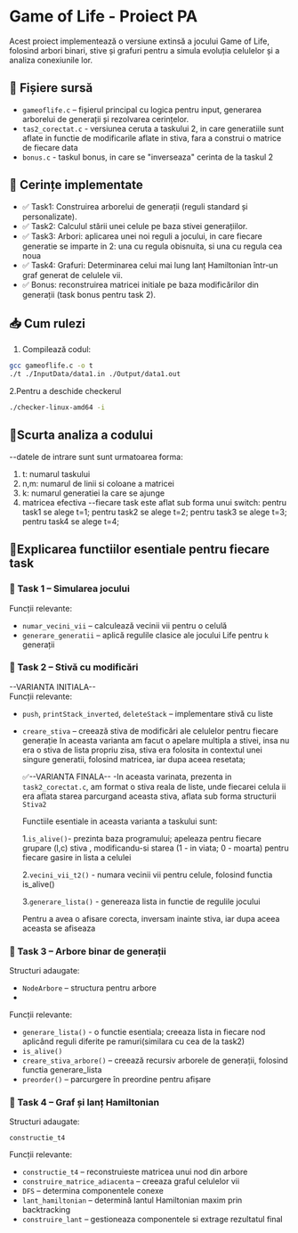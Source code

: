 # Game of Life - Proiect PA

Acest proiect implementează o versiune extinsă a jocului Game of Life, folosind arbori binari, stive și grafuri pentru a simula evoluția celulelor și a analiza conexiunile lor.

## 🔧 Fișiere sursă

- `gameoflife.c` – fișierul principal cu logica pentru input, generarea arborelui de generații și rezolvarea cerințelor.
- `tas2_corectat.c` - versiunea ceruta a taskului 2, in care generatiile sunt aflate in functie de modificarile aflate in stiva, fara a construi o matrice de fiecare data
- `bonus.c` - taskul bonus, in care se "inverseaza" cerinta de la taskul 2
  
## 🧪 Cerințe implementate

- ✅ Task1: Construirea arborelui de generații (reguli standard și personalizate).
- ✅ Task2: Calculul stării unei celule pe baza stivei generațiilor.
- ✅ Task3: Arbori: aplicarea unei noi reguli a jocului, in care fiecare generatie se imparte in 2: una cu regula obisnuita,  si una cu regula cea noua
- ✅ Task4: Grafuri: Determinarea celui mai lung lanț Hamiltonian într-un graf generat de celulele vii.
- ✅ Bonus: reconstruirea matricei initiale pe baza modificărilor din generații (task bonus pentru task 2).

## 📥 Cum rulezi

1. Compilează codul:

```bash
gcc gameoflife.c -o t
./t ./InputData/data1.in ./Output/data1.out
```
2.Pentru a deschide checkerul
``` bash
./checker-linux-amd64 -i
```

## 🧠Scurta analiza a codului
--datele de intrare sunt sunt urmatoarea  forma:
1) t: numarul taskului
2) n,m: numarul de linii si coloane a matricei
3) k: numarul generatiei la care se ajunge
4) matricea efectiva
--fiecare task este aflat sub forma unui switch:
pentru task1 se alege t=1;
pentru task2 se alege t=2;
pentru task3 se alege t=3;
pentru task4 se alege t=4;

## 🚩Explicarea functiilor esentiale pentru fiecare task
### 🔹 Task 1 – Simularea jocului

Funcții relevante:
- `numar_vecini_vii` – calculează vecinii vii pentru o celulă
- `generare_generatii` – aplică regulile clasice ale jocului Life pentru `k` generații

### 🔹 Task 2 – Stivă cu modificări
--VARIANTA INITIALA--  
Funcții relevante:
- `push`, `printStack_inverted`, `deleteStack` – implementare stivă cu liste
- `creare_stiva` – creează stiva de modificări ale celulelor pentru fiecare generație
  In aceasta varianta am facut o apelare multipla a stivei, insa nu era o stiva de lista propriu zisa, stiva era folosita in contextul unei singure generatii, folosind matricea, iar dupa aceea resetata;

  ✅--VARIANTA FINALA--
-In aceasta varinata, prezenta in `task2_corectat.c`,  am format o stiva reala de liste, unde fiecarei celula ii era aflata starea parcurgand aceasta stiva, aflata sub forma structurii `Stiva2`  

  Functiile esentiale in aceasta varianta a taskului sunt:

  1.` is_alive() `- prezinta baza programului; apeleaza pentru fiecare grupare (l,c) stiva , modificandu-si starea (1 - in viata; 0 - moarta) pentru fiecare gasire in lista a celulei

  2.`vecini_vii_t2()` - numara vecinii vii pentru celule, folosind functia is_alive()

  3.`generare_lista()` - genereaza lista in functie de regulile jocului

  Pentru a avea o afisare corecta, inversam inainte stiva, iar dupa aceea aceasta se afiseaza
### 🔹 Task 3 – Arbore binar de generații  
Structuri adaugate:
- `NodeArbore` – structura pentru arbore
- 
Funcții relevante:

- `generare_lista()` - o functie esentiala; creeaza lista in fiecare nod aplicând reguli diferite pe ramuri(similara cu cea de la task2)
- `is_alive()`
- `creare_stiva_arbore()` – creează recursiv arborele de generații, folosind functia generare_lista
- `preorder()` – parcurgere în preordine pentru afișare

### 🔹 Task 4 – Graf și lanț Hamiltonian
Structuri adaugate:

`constructie_t4`

Funcții relevante:
- `constructie_t4` – reconstruieste matricea unui nod din arbore
- `construire_matrice_adiacenta` – creeaza graful celulelor vii
- `DFS` – determina componentele conexe
- `lant_hamiltonian` – determină lantul Hamiltonian maxim prin backtracking
- `construire_lant` – gestioneaza componentele si extrage rezultatul final

   
